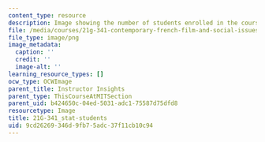 ```yaml
---
content_type: resource
description: Image showing the number of students enrolled in the course.
file: /media/courses/21g-341-contemporary-french-film-and-social-issues-spring-2014/9cd26269346d9fb75adc37f11cb10c94_21G-341_stat-students.png
file_type: image/png
image_metadata:
  caption: ''
  credit: ''
  image-alt: ''
learning_resource_types: []
ocw_type: OCWImage
parent_title: Instructor Insights
parent_type: ThisCourseAtMITSection
parent_uid: b424650c-04ed-5031-adc1-75587d75dfd8
resourcetype: Image
title: 21G-341_stat-students
uid: 9cd26269-346d-9fb7-5adc-37f11cb10c94
---
```

